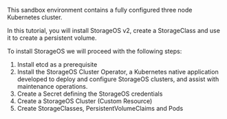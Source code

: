 This sandbox environment contains a fully configured three node Kubernetes cluster.

In this tutorial, you will install StorageOS v2, create a StorageClass and use it to create a persistent volume.

To install StorageOS we will proceed with the following steps:

1. Install etcd as a prerequisite
1. Install the StorageOS Cluster Operator, a Kubernetes native application
   developed to deploy and configure StorageOS clusters, and assist with
   maintenance operations.
1. Create a Secret defining the StorageOS credentials
1. Create a StorageOS Cluster (Custom Resource)
1. Create StorageClasses, PersistentVolumeClaims and Pods
